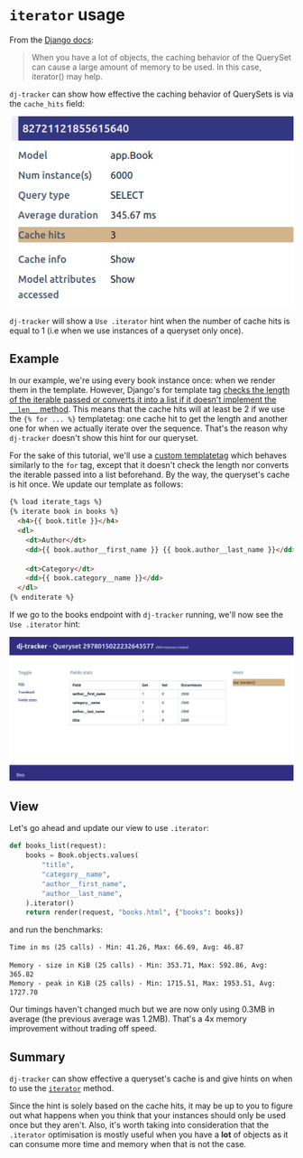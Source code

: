 # `iterator` usage

From the [Django docs](https://docs.djangoproject.com/en/4.0/ref/models/querysets/#only):

> When you have a lot of objects, the caching behavior of the QuerySet can cause a large amount of memory to be used. In this case, iterator() may help.

`dj-tracker` can show how effective the caching behavior of QuerySets is via the `cache_hits` field:

![dj-tracker Cache hits](../images/cache-hits.png)

`dj-tracker` will show a `Use .iterator` hint when the number of cache hits is equal to 1 (i.e when we use instances of a queryset only once).

## Example

In our example, we're using every book instance once: when we render them in the template. However, Django's for template tag [checks the length of the iterable passed or converts it into a list if it doesn't implement the `__len__` method](https://github.com/django/django/blob/main/django/template/defaulttags.py#L192-L194). This means that the cache hits will at least be 2 if we use the `{% for ... %}` templatetag: one cache hit to get the length and another one for when we actually iterate over the sequence. That's the reason why `dj-tracker` doesn't show this hint for our queryset.

For the sake of this tutorial, we'll use a [custom templatetag](https://github.com/Tijani-Dia/dj-tracker/tree/main/tutorial/app/templatetags/iterate_tags.py) which behaves similarly to the `for` tag, except that it doesn't check the length nor converts the iterable passed into a list beforehand. By the way, the queryset's cache is hit once. We update our template as follows:

```html
{% load iterate_tags %}
{% iterate book in books %}
  <h4>{{ book.title }}</h4>
  <dl>
    <dt>Author</dt>
    <dd>{{ book.author__first_name }} {{ book.author__last_name }}</dd>

    <dt>Category</dt>
    <dd>{{ book.category__name }}</dd>
  </dl>
{% enditerate %}
```

If we go to the books endpoint with `dj-tracker` running, we'll now see the `Use .iterator` hint:

![dj-tracker Use iterator](../images/use-iterator.png)

## View

Let's go ahead and update our view to use `.iterator`:

```python
def books_list(request):
    books = Book.objects.values(
        "title",
        "category__name",
        "author__first_name",
        "author__last_name",
    ).iterator()
    return render(request, "books.html", {"books": books})
```

and run the benchmarks:

```console
Time in ms (25 calls) - Min: 41.26, Max: 66.69, Avg: 46.87

Memory - size in KiB (25 calls) - Min: 353.71, Max: 592.86, Avg: 365.82
Memory - peak in KiB (25 calls) - Min: 1715.51, Max: 1953.51, Avg: 1727.70
```

Our timings haven't changed much but we are now only using 0.3MB in average (the previous average was 1.2MB). That's a 4x memory improvement without trading off speed.

## Summary

`dj-tracker` can show effective a queryset's cache is and give hints on when to use the [`iterator`](https://docs.djangoproject.com/en/4.0/ref/models/querysets/#iterator) method.

Since the hint is solely based on the cache hits, it may be up to you to figure out what happens when you think that your instances should only be used once but they aren't. Also, it's worth taking into consideration that the `.iterator` optimisation is mostly useful when you have a **lot** of objects as it can consume more time and memory when that is not the case.

